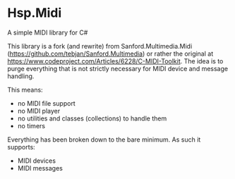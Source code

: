 # Hsp.Midi
A simple MIDI library for C#

This library is a fork (and rewrite) from Sanford.Multimedia.Midi (https://github.com/tebjan/Sanford.Multimedia) or rather the original at https://www.codeproject.com/Articles/6228/C-MIDI-Toolkit. The idea is to purge everything that is not strictly necessary for MIDI device and message handling.

This means:
- no MIDI file support
- no MIDI player
- no utilities and classes (collections) to handle them
- no timers

Everything has been broken down to the bare minimum. As such it supports:
- MIDI devices
- MIDI messages

